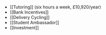  - [[Tutoring]] (six hours a week, £10,920/year)
 - [[Bank Incentives]]
 - [[Delivery Cycling]]
 - [[Student Ambassador]]
 - [[Investment]]